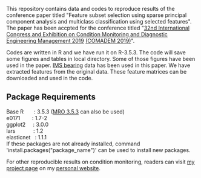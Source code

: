 This repository contains data and codes to reproduce results of the conference paper titled "Feature subset selection using sparse principal component analysis and multiclass classification using selected features". The paper has been accpted for the conference titled  "[32nd International Congress and Exhibition on Condition Monitoring and Diagnostic Engineering Management 2019](http://www.comadem2019.com/index.html) [(COMADEM 2019)](http://www.comadem.com/conferences/)". 

Codes are written in R and we have run it on R-3.5.3. The code will save some figures and tables in local directory. Some of those figures have been used in the paper. [IMS bearing](https://ti.arc.nasa.gov/tech/dash/groups/pcoe/prognostic-data-repository/#bearing) data has been used in this paper. We have extracted features from the original data. These feature matrices can be downloaded and used in the code.

## Package Requirements
Base R &nbsp; &nbsp; &nbsp; : 3.5.3 ([MRO 3.5.3](https://mran.microsoft.com/release-history) can also be used) <br/>
e0171 &nbsp; &nbsp; &nbsp;&nbsp; : 1.7-2 <br/>
ggplot2 &nbsp; &nbsp; : 3.0.0 <br/>
lars &nbsp; &nbsp; &nbsp; &nbsp; &nbsp;&nbsp; : 1.2 <br/>
elasticnet &nbsp; : 1.1.1 <br/>
If these packages are not already installed, command 'install.packages("package_name")' can be used to install new packages.

For other reproducible results on condition monitoring, readers can visit [my project page](https://biswajitsahoo1111.github.io/project/personal-project/) on my [personal website](https://biswajitsahoo1111.github.io/).
